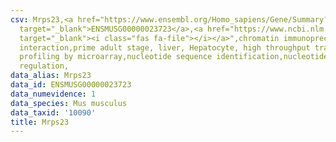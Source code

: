 ```yaml
---
csv: Mrps23,<a href="https://www.ensembl.org/Homo_sapiens/Gene/Summary?db=core;g=ENSMUSG00000023723"
  target="_blank">ENSMUSG00000023723</a>,<a href="https://www.ncbi.nlm.nih.gov/pubmed/23834426"
  target="_blank"><i class="fas fa-file"></i></a>",chromatin immunoprecipitation assay,direct
  interaction,prime adult stage, liver, Hepatocyte, high throughput transcription
  profiling by microarray,nucleotide sequence identification,nucleotide sequence identification,transcriptional
  regulation,
data_alias: Mrps23
data_id: ENSMUSG00000023723
data_numevidence: 1
data_species: Mus musculus
data_taxid: '10090'
title: Mrps23
---
```

